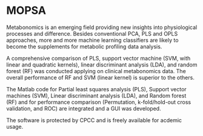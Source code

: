 # MOPSA
Metabonomics is an emerging field providing new insights into physiological processes and difference. Besides conventional PCA, PLS and OPLS approaches, more and more machine learning classifiers are likely to become the supplements for metabolic profiling data analysis. 

A comprehensive comparison of PLS, support vector machine (SVM, with linear and quadratic kernels), linear discriminant analysis (LDA), and random forest (RF) was conducted applying on clinical metabonomics data. The overall performance of RF and SVM (linear kernel) is superior to the others. 

The Matlab code for Partial least squares analysis (PLS), Support vector machines (SVM), Linear discriminant analysis (LDA), and Random forest (RF) and for performance comparison (Permutation, k-fold/hold-out cross validation, and ROC) are integrated and a GUI was developed. 

The software is protected by CPCC and is freely available for acdemic usage.

